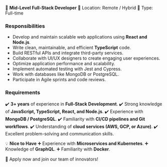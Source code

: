 🚀 **Mid-Level Full-Stack Developer**
📍 Location: Remote / Hybrid
💼 Type: Full-time

### **Responsibilities**
- Develop and maintain scalable web applications using **React and Node.js**.
- Write clean, maintainable, and efficient **TypeScript** code.
- Build RESTful APIs and integrate third-party services.
- Collaborate with UI/UX designers to create engaging user experiences.
- Optimize application performance and scalability.
- Implement automated testing with Jest and Cypress.
- Work with databases like MongoDB or PostgreSQL.
- Participate in Agile sprints and code reviews.

### **Requirements**
✔️ **3+ years** of experience in **Full-Stack Development**.
✔️ Strong knowledge of **JavaScript, TypeScript, React, and Node.js**.
✔️ Experience with **MongoDB / PostgreSQL**.
✔️ Familiarity with **CI/CD pipelines and Git workflows**.
✔️ Understanding of **cloud services (AWS, GCP, or Azure)**.
✔️ Excellent problem-solving and communication skills.

💡 **Nice to Have**
➕ Experience with **Microservices and Kubernetes**.
➕ Knowledge of **GraphQL**.
➕ Familiarity with **Docker**.

📩 Apply now and join our team of innovators!
